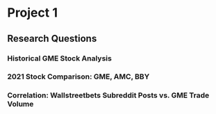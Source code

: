 # Project 1

## Research Questions
### Historical GME Stock Analysis
### 2021 Stock Comparison: GME, AMC, BBY
### Correlation: Wallstreetbets Subreddit Posts vs. GME Trade Volume
